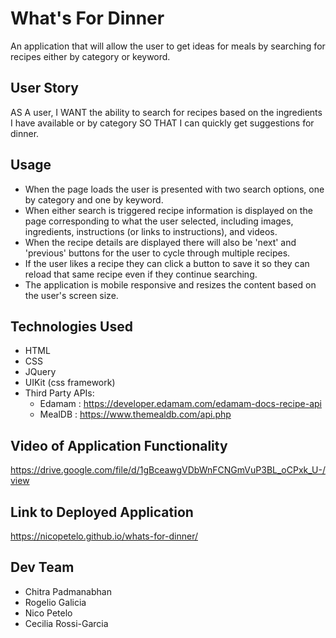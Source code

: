 # What's For Dinner

An application that will allow the user to get ideas for meals by searching for recipes either by category or keyword.

## User Story

AS A user,
I WANT the ability to search for recipes based on the ingredients I have available or by category SO THAT I can quickly get suggestions for dinner. 

## Usage 

* When the page loads the user is presented with two search options, one by category and one by keyword. 
* When either search is triggered recipe information is displayed on the page corresponding to what the user selected, including images, ingredients, instructions (or links to instructions), and videos. 
* When the recipe details are displayed there will also be 'next' and 'previous' buttons for the user to cycle through multiple recipes.
* If the user likes a recipe they can click a button to save it so they can reload that same recipe even if they continue searching. 
* The application is mobile responsive and resizes the content based on the user's screen size.

## Technologies Used

* HTML
* CSS
* JQuery
* UIKit (css framework)
* Third Party APIs:
   - Edamam : https://developer.edamam.com/edamam-docs-recipe-api
   - MealDB : https://www.themealdb.com/api.php

## Video of Application Functionality
https://drive.google.com/file/d/1gBceawgVDbWnFCNGmVuP3BL_oCPxk_U-/view

## Link to Deployed Application

https://nicopetelo.github.io/whats-for-dinner/

## Dev Team

* Chitra Padmanabhan
* Rogelio Galicia
* Nico Petelo
* Cecilia Rossi-Garcia




